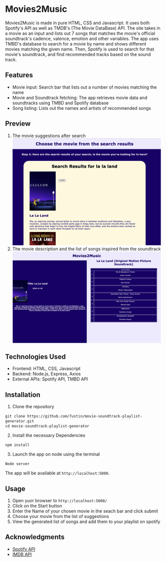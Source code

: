 # Movies2Music

Movies2Music is made in pure HTML, CSS and Javascript. It uses both Spotify's API as well as TMDB's (The Movie DataBase) API. The site takes in a movie as an input and lists out 7 songs that matches the movie's official soundtrack's cadence, valence, emotion and other variables. The app uses TMBD's database to search for a movie by name and shows different movies matching the given name. Then, Spotify is used to search for that movie's soundtrack, and find recommended tracks based on the sound track.

## Features

- Movie input: Search bar that lists out a number of movies matching the name
- Movie and Soundtrack fetching: The app retrieves movie data and soundtracks using TMBD and Spotify database
- Song listing: Lists out the names and artists of recommended songs

## Preview

1. The movie suggestions after search
   ![App Screenshot](images/searchpic.png)
2. The movie description and the list of songs inspired from the soundtrack
   ![App Screenshot](images/moviepic.png)

## Technologies Used

- Frontend: HTML, CSS, Javascript
- Backend: Node.js, Express, Axios
- External APIs: Spotify API, TMBD API

## Installation

1. Clone the repository

```
git clone https://github.com/7ustin/movie-soundtrack-playlist-generator.git
cd movie-soundtrack-playlist-generator
```

2. Install the necessary Dependencies

```
npm install 
```

3. Launch the app on node using the terminal

```
Node server
```

The app will be available at `http://localhost:5000`.

## Usage

1. Open yuor browser to `http://localhost:5000/`
2. Click on the Start button
3. Enter the Name of your chosen movie in the seach bar and click submit
4. Choose your movie from the list of suggestions
5. View the generated list of songs and add them to your playlist on spotify

## Acknowledgments

- [Spotify API](https://developer.spotify.com/documentation/web-api)
- [IMDB API](https://developer.imdb.com/non-commercial-datasets/)
